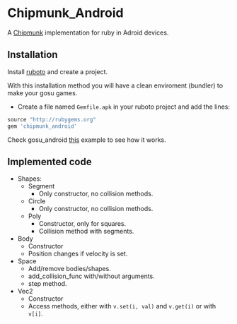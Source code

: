 Chipmunk_Android
================
A [Chipmunk](https://chipmunk-physics.net/) implementation for ruby in Adroid devices.

Installation
-----------

Install [ruboto](https://github.com/ruboto/ruboto/) and create a project. 

With this installation method you will have a clean enviroment (bundler) to make your gosu games.

* Create a file named `Gemfile.apk` in your ruboto project and add the lines:

```ruby
source "http://rubygems.org"
gem 'chipmunk_android'
```

Check gosu_android [this](https://github.com/neochuky/gosu-android/blob/trunk/examples/arkanoid_activity.rb) example to see how it works.

Implemented code
-------------------
* Shapes:
    * Segment
        * Only constructor, no collision methods.     
    * Circle
        * Only constructor, no collision methods.
    * Poly
        * Constructor, only for squares.
        * Collision method with segments.
* Body
    * Constructor
    * Position changes if velocity is set.
* Space
    * Add/remove bodies/shapes.
    * add_collision_func with/without arguments.
    * step method.
* Vec2
    * Constructor
    * Access methods, either with `v.set(i, val)` and `v.get(i)` or with `v[i]`.

